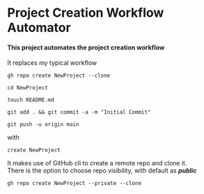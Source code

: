 # Project Creation Workflow Automator

#### This project automates the project creation workflow

It replaces my typical workflow

```commandline
gh repo create NewProject --clone

cd NewProject

touch README.md

git add . && git commit -a -m "Initial Commit"

git push -u origin main
```

with
```commandline
create NewProject
```

It makes use of GitHub cli to create a remote repo and clone it. \
There is the option to choose repo visibility, with default as **_public_**
```commandline
gh repo create NewProject --private --clone
```



